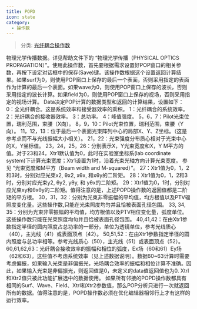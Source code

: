 ```yaml
---
title: POPD
icon: state
category:
  - 操作数
---
```


> 分类: [光纤耦合操作数](/hb/operands/131/887/  "Zemax 操作数 光纤耦合操作数")

物理光学传播数据。详见帮助文件下的 “物理光学传播（PHYSICAL OPTICS PROPAGATION）”。使用此操作数，首先要根据需求设置好POP窗口的相关参数，再按下设定对话框中的保存(Save)键。该操作数根据这个设置返回计算结果。如果surf为0，则使用POP窗口上保存的最后一个表面，否则采用指定的表面作为计算的最后一个表面。如果wave为0，则使用POP窗口上保存的波长，否则采用指定的波长计算。如果field为0，则使用POP窗口上保存的视场，否则采用指定的视场计算。 
Data决定POP计算的数据类型和返回的计算结果，设置如下：  
0：全光纤耦合。这是系统效率和接受器效率的乘积。 
1：光纤耦合的系统效率。 
2：光纤耦合的接收器效率。 
3：总功率。 
4：峰值强度。 
5，6，7：Pilot光束位置，瑞利范围，束腰（X向）。 
8，9，10：Pilot光束位置，瑞利范围，束腰（Y向）。 
11，12，13：位于最后一个表面光束阵列中心的局部X、Y、Z坐标。（这是参考点而不与光线振幅大小相关）。 
21，22：光束强度分布质心相对于光束中心的X，Y坐标值。 
23，24，25，26：分别表示X，Y光束宽度和X，Y M平方的值。对于23和24，Xtr1默认值为0，此时在实验室坐标系(lab coordinate system)下计算光束宽度；Xtr1设置为1时，沿着光束光轴方向计算光束宽度。 
参见 “光束宽度和M平方（Beam width and M-squared）”。 
27：Xtr1值为0，1，2和3时，分别对应光束x2, θx2, xθx, 和xθy的二阶矩。 
28：Xtr1值为0，1，2和3时，分别对应光束y2, θy2, yθy, 和 yθx的二阶矩。 
29：Xtr1值为0，1时，分别对应光束xy和θxθy的二阶矩。值得注意的是，上述POPD操作数的返回值都是二阶矩的平方根。 
30，31，32：分别为光束非零振幅的平均值，均方根值以及PTV辐照度变化量。这些操作数,只能在光束照度均匀并且恰被表面孔径包围。 
33, 34, 35：分别为光束非零振幅的平均值，均方根值以及PTV相位变化量，弧度单位。这些操作数只能在光束照度均匀并且恰被表面孔径包围。 
40,41,42：在由Xtr1参数指定半径的圆内照度占总功率的一部分，单位为透镜单位，参考光线质心（40），主光线（41）或表面顶点（42）。 
50,51,52：在由Xtr1参数指定半径的圆内照度与总功率相等。参考光线质心（50），主光线（51）或表面顶点（52）。 
60,61,62,63：光纤耦合接收效率的振幅和相位的弧度，Ex场（60和61）Ey场（62和63）。这些值不考虑系统效率（见上述数据说明）。数据60~63计算时需要考虑偏振，如果输入光束是非偏振光，光场耦合效率的振幅和相位计算不准确。因此，如果输入光束是非偏振光，则返回值是0，未定义的data值返回值也为0. 
Xtrl和Xtr2值只被此功能扩展选中的数据使用。 
如果所有邻接的POPD操作数都具有相同的Surf、Wave、Field、Xtrl和Xtr2参数值，那么POP分析只进行一次就返回所有的数据。值得注意的是，POPD操作数必须在优化编辑器相邻行上才有这样的运行效率。